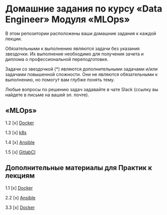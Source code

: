 # Домашние задания по курсу «Data Engineer» Модуля «MLOps»

В этом репозитории расположены ваши домашние задания к каждой лекции. 

Обязательными к выполнению являются задачи без указания звездочки. Их выполнение необходимо для получения зачета и диплома о профессиональной переподготовке.

Задачи со звездочкой (*) являются дополнительными задачами и/или задачами повышенной сложности. Они не являются обязательными к выполнению, но помогут вам глубже понять тему.

Любые вопросы по решению задач задавайте в чате Slack (ссылку вы найдете в письме на вашей эл. почте).

## «MLOps»

1.2 [x] [Docker](Docker/README.md)

1.3 [x] [k8s](k8s/README.md)

1.4 [x] [Ansible](Ansible/README.md)

1.5 [x] [GitlabCI](GitlabCI/README.md)

## Дополнительные материалы для Практик к лекциям

1.1 [x] [Docker](practic/docker/README.md)

2.2 [x] [Ansible](practic/ansible/README.md)

3.3 [x] [Docker](practic/gitlabci/README.md)
